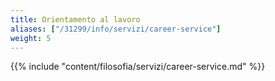 ```yaml
---
title: Orientamento al lavoro
aliases: ["/31299/info/servizi/career-service"]
weight: 5
---
```


{{% include "content/filosofia/servizi/career-service.md" %}}

